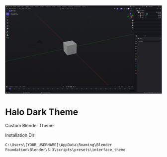 ![Halo_Dark_Theme](theme.png)
# Halo Dark Theme

Custom Blender Theme

Installation Dir:
```
C:\Users\[YOUR_USERNAME]\AppData\Roaming\Blender Foundation\Blender\3.3\scripts\presets\interface_theme
```
